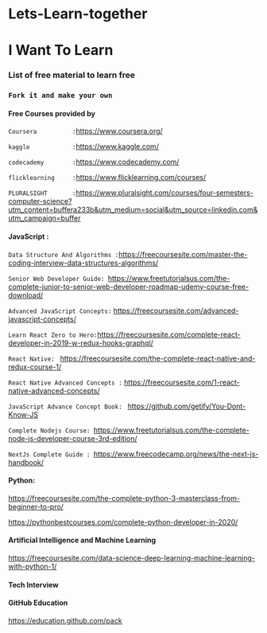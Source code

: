 # Lets-Learn-together

# I Want To Learn
### List of free material to learn free

### `Fork it and make your own`



#### Free Courses provided by 
`Coursera          :`https://www.coursera.org/

`kaggle            :`https://www.kaggle.com/

`codecademy        :`https://www.codecademy.com/

`flicklearning     :`https://www.flicklearning.com/courses/

`PLURALSIGHT       :`https://www.pluralsight.com/courses/four-semesters-computer-science?utm_content=buffera233b&utm_medium=social&utm_source=linkedin.com&utm_campaign=buffer




#### JavaScript : 

`Data Structure And Algorithms :`https://freecoursesite.com/master-the-coding-interview-data-structures-algorithms/

`Senior Web Developer Guide: `https://www.freetutorialsus.com/the-complete-junior-to-senior-web-developer-roadmap-udemy-course-free-download/

`Advanced JavaScript Concepts:` https://freecoursesite.com/advanced-javascript-concepts/

`Learn React Zero to Hero:`https://freecoursesite.com/complete-react-developer-in-2019-w-redux-hooks-graphql/

`React Native: ` https://freecoursesite.com/the-complete-react-native-and-redux-course-1/

`React Native Advanced Concepts :` https://freecoursesite.com/1-react-native-advanced-concepts/

`JavaScript Advance Concept Book: ` https://github.com/getify/You-Dont-Know-JS 

`Complete Nodejs Course: `https://www.freetutorialsus.com/the-complete-node-js-developer-course-3rd-edition/

`NextJs Complete Guide : `https://www.freecodecamp.org/news/the-next-js-handbook/





#### Python: 

https://freecoursesite.com/the-complete-python-3-masterclass-from-beginner-to-pro/

https://pythonbestcourses.com/complete-python-developer-in-2020/


#### Artificial Intelligence and Machine Learning 

https://freecoursesite.com/data-science-deep-learning-machine-learning-with-python-1/

#### Tech Interview 


#### GitHub Education
https://education.github.com/pack




